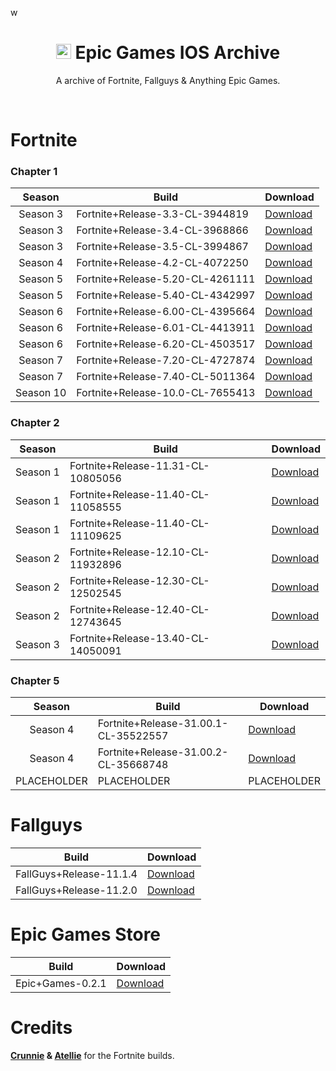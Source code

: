 w
<div align=center>

# <img src="https://i.imgur.com/kUmoSIz.png" alt="Epic Games Logo" width="24" height="24"> Epic Games IOS Archive
A archive of Fortnite, Fallguys & Anything Epic Games.

</div>
<br>

# Fortnite

### Chapter 1

| Season | Build | Download | 
| :---: | ----------- | ----------- | 
| Season 3 | Fortnite+Release-3.3-CL-3944819 | [Download](https://github.com/bozoteko/EpicGames-IOS-Archive/releases/download/Chapter1Builds/Fortnite+Release-3.3-CL-3944819.ipa) |
| Season 3 | Fortnite+Release-3.4-CL-3968866 | [Download](https://github.com/bozoteko/EpicGames-IOS-Archive/releases/download/Chapter1Builds/Fortnite+Release-3.4-CL-3968866.ipa) |
| Season 3 | Fortnite+Release-3.5-CL-3994867 | [Download](https://github.com/bozoteko/EpicGames-IOS-Archive/releases/download/Chapter1Builds/Fortnite+Release-3.5-CL-3994867.ipa) |
| Season 4 | Fortnite+Release-4.2-CL-4072250 | [Download](https://github.com/bozoteko/EpicGames-IOS-Archive/releases/download/release/Fortnite+Release-4.2-CL-4072250.ipa) |
| Season 5 | Fortnite+Release-5.20-CL-4261111 | [Download](https://github.com/bozoteko/EpicGames-IOS-Archive/releases/download/release/Fortnite+Release-5.20-CL-4261111.ipa) |
| Season 5 | Fortnite+Release-5.40-CL-4342997 | [Download](https://github.com/bozoteko/EpicGames-IOS-Archive/releases/download/release/Fortnite+Release-5.40-CL-4342997.ipa) |
| Season 6 | Fortnite+Release-6.00-CL-4395664 | [Download](https://github.com/bozoteko/EpicGames-IOS-Archive/releases/download/release/Fortnite+Release-6.00-CL-4395664.ipa) |
| Season 6 | Fortnite+Release-6.01-CL-4413911 | [Download](https://github.com/bozoteko/EpicGames-IOS-Archive/releases/download/release/Fortnite+Release-6.01-CL-4413911.ipa) |
| Season 6 | Fortnite+Release-6.20-CL-4503517 | [Download](https://github.com/bozoteko/EpicGames-IOS-Archive/releases/download/release/Fortnite+Release-6.20-CL-4503517.ipa) |
| Season 7 | Fortnite+Release-7.20-CL-4727874 | [Download](https://github.com/bozoteko/EpicGames-IOS-Archive/releases/download/release/Fortnite+Release-7.20-CL-4727874.ipa) |
| Season 7 | Fortnite+Release-7.40-CL-5011364 | [Download](https://github.com/bozoteko/EpicGames-IOS-Archive/releases/download/release/Fortnite+Release-7.40-CL-5011364.ipa) |
| Season 10 | Fortnite+Release-10.0-CL-7655413 | [Download](https://github.com/bozoteko/EpicGames-IOS-Archive/releases/download/release/Fortnite+Release-10.0-CL-7655413.ipa) |

### Chapter 2

| Season | Build | Download |
| :---: | ----------- | ----------- | 
| Season 1 | Fortnite+Release-11.31-CL-10805056 | [Download](https://github.com/bozoteko/EpicGames-IOS-Archive/releases/download/ipa/Fortnite+Release-11.31-CL-10805056.ipa) |
| Season 1 | Fortnite+Release-11.40-CL-11058555 | [Download](https://github.com/bozoteko/EpicGames-IOS-Archive/releases/download/ipa/Fortnite+Release-11.40-CL-11058555.ipa) |
| Season 1 | Fortnite+Release-11.40-CL-11109625 | [Download](https://github.com/bozoteko/EpicGames-IOS-Archive/releases/download/ipa/Fortnite+Release-11.40-CL-11109625.ipa) |
| Season 2 | Fortnite+Release-12.10-CL-11932896 | [Download](https://github.com/bozoteko/EpicGames-IOS-Archive/releases/download/ipa/Fortnite+Release-12.10-CL-11932896.ipa) |
| Season 2 | Fortnite+Release-12.30-CL-12502545 | [Download](https://github.com/bozoteko/EpicGames-IOS-Archive/releases/download/NewBuilds/Fortnite+Release-12.30-CL-12502545.ipa) |
| Season 2 | Fortnite+Release-12.40-CL-12743645 | [Download](https://github.com/bozoteko/EpicGames-IOS-Archive/releases/download/NewBuilds/Fortnite+Release-12.40-CL-12743645.ipa) |
| Season 3 | Fortnite+Release-13.40-CL-14050091 | [Download](https://github.com/bozoteko/EpicGames-IOS-Archive/releases/download/NewBuilds/Fortnite+Release-13.40-CL-14050091.ipa) |

### Chapter 5

| Season | Build | Download |
| :---: | ----------- | ----------- | 
| Season 4 | Fortnite+Release-31.00.1-CL-35522557 | [Download](https://github.com/bozoteko/EpicGames-IOS-Archive/releases/download/NewBuilds/Fortnite+Release-31.00.1-CL-35522557.ipa) |
| Season 4 | Fortnite+Release-31.00.2-CL-35668748 | [Download](https://github.com/bozoteko/EpicGames-IOS-Archive/releases/download/NewBuilds/Fortnite+Release-31.00.2-CL-35668748.ipa) |
| PLACEHOLDER | PLACEHOLDER | PLACEHOLDER |

# Fallguys

| Build | Download |
| :---: | ----------- | 
| FallGuys+Release-11.1.4 | [Download](https://github.com/bozoteko/EpicGames-IOS-Archive/releases/download/EGFG/FallGuys+Release-11.1.4.ipa) |
| FallGuys+Release-11.2.0 | [Download](https://github.com/bozoteko/EpicGames-IOS-Archive/releases/download/Releases/Fall.Guys-11.2.0.ipa) |

# Epic Games Store
| Build | Download |
| :---: | ----------- | 
| Epic+Games-0.2.1 | [Download](https://github.com/bozoteko/EpicGames-IOS-Archive/releases/download/EGFG/Epic+Games-0.2.1.ipa) |

# Credits
**[Crunnie](https://github.com/Crunnie) & [Atellie](https://github.com/atellies/EpicGamesStoreIPA)** for the Fortnite builds.
